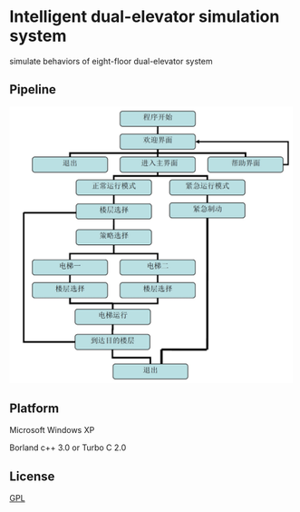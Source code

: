 # Intelligent dual-elevator simulation system
simulate behaviors of eight-floor dual-elevator system

## Pipeline
<img src="https://github.com/fengyecl/dual_elevator_sys/blob/master/pipeline.jpg" width="500px">

## Platform

Microsoft Windows XP

Borland c++ 3.0 or Turbo C 2.0

## License

[GPL](LICENSE)
